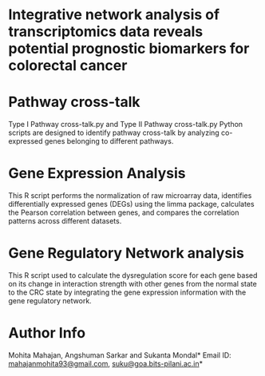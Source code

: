 # Integrative network analysis of transcriptomics data reveals potential prognostic biomarkers for colorectal cancer

# Pathway cross-talk
Type I Pathway cross-talk.py and Type II Pathway cross-talk.py Python scripts are designed to identify pathway cross-talk by analyzing co-expressed genes belonging to different pathways. 

# Gene Expression Analysis 
This R script performs the normalization of raw microarray data, identifies differentially expressed genes (DEGs) using the limma package, calculates the Pearson correlation between genes, and compares the correlation patterns across different datasets.

# Gene Regulatory Network analysis 

This R script used to calculate the dysregulation score for each gene based on its change in interaction strength with other genes from the normal state to the CRC state by integrating the gene expression information with the gene regulatory network.



# Author Info
Mohita Mahajan, Angshuman Sarkar and Sukanta Mondal*
Email ID: mahajanmohita93@gmail.com, suku@goa.bits-pilani.ac.in*
